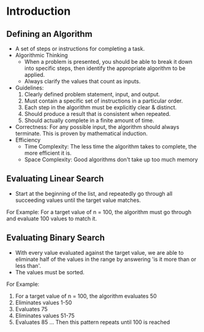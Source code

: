 # Introduction

## Defining an Algorithm
- A set of steps or instructions for completing a task.
- Algorithmic Thinking
  - When a problem is presented, you should be able to break it down into specific steps, then identify the appropriate algorithm to be applied.
  - Always clarify the values that count as inputs.
- Guidelines:
  1. Clearly defined problem statement, input, and output.
  2. Must contain a specific set of instructions in a particular order.
  3. Each step in the algorithm must be explicitly clear & distinct.
  4. Should produce a result that is consistent when repeated.
  5. Should actually complete in a finite amount of time.
- Correctness: For any possible input, the algorithm should always terminate. This is proven by mathematical induction.
- Efficiency
  - Time Complexity: The less time the algorithm takes to complete, the more efficient it is.
  - Space Complexity: Good algorithms don't take up too much memory
   

## Evaluating Linear Search
- Start at the beginning of the list, and repeatedly go through all succeeding values until the target value matches.

For Example:
For a target value of n = 100, the algorithm must go through and evaluate 100 values to match it.


## Evaluating Binary Search
- With every value evaluated against the target value, we are able to eliminate half of the values in the range by answering 'is it more than or less than'.
- The values must be sorted.

For Example:
1. For a target value of n = 100, the algorithm evaluates 50
2. Eliminates values 1-50
3. Evaluates 75
4. Eliminates values 51-75
5. Evaluates 85
... Then this pattern repeats until 100 is reached
